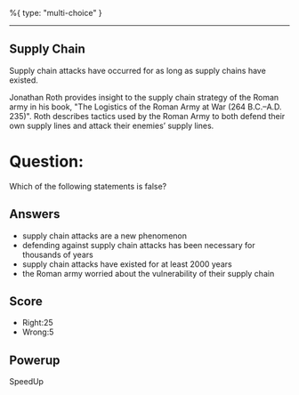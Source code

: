 %{
 type: "multi-choice"
}

---
## Supply Chain
Supply chain attacks have occurred for as long as
supply chains have existed.

Jonathan Roth provides insight to the supply chain strategy of the Roman army in his book, "The Logistics of the Roman Army at War (264 B.C.–A.D. 235)". Roth describes tactics used by the Roman Army to both defend their own supply lines and attack their enemies’ supply lines.

# Question:
Which of the following statements is false?

## Answers
- supply chain attacks are a new phenomenon
- defending against supply chain attacks has been necessary for thousands of years
- supply chain attacks have existed for at least 2000 years
- the Roman army worried about the vulnerability of their supply chain

## Score
- Right:25
- Wrong:5

## Powerup
SpeedUp
